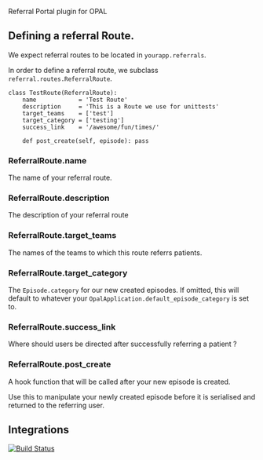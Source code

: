 Referral Portal plugin for OPAL

## Defining a referral Route.

We expect referral routes to be located in `yourapp.referrals`.

In order to define a referral route, we subclass `referral.routes.ReferralRoute`.

    class TestRoute(ReferralRoute):
        name            = 'Test Route'
        description     = 'This is a Route we use for unittests'
        target_teams    = ['test']
        target_category = ['testing']
        success_link    = '/awesome/fun/times/'

        def post_create(self, episode): pass

### ReferralRoute.name

The name of your referral route.

### ReferralRoute.description

The description of your referral route

### ReferralRoute.target_teams

The names of the teams to which this route referrs patients.

### ReferralRoute.target_category

The `Episode.category` for our new created episodes. If omitted, this will default to
whatever your `OpalApplication.default_episode_category` is set to.

### ReferralRoute.success_link

Where should users be directed after successfully referring a patient ? 

### ReferralRoute.post_create 

A hook function that will be called after your new episode is created.

Use this to manipulate your newly created episode before it is serialised and returned to the
referring user.

## Integrations 

[![Build
Status](https://travis-ci.org/openhealthcare/opal-referral.png?branch=master)](https://travis-ci.org/openhealthcare/elcid)
